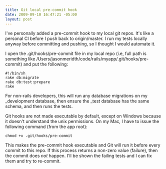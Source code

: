 ```yaml
---
title: Git local pre-commit hook
date: 2009-09-10 16:47:21 -05:00
layout: post
---
```


I've personally added a pre-commit hook to my local git repos. It's like a personal CI before I push back to origin/master. I run my tests locally anyway before committing and pushing, so I thought I would automate it.

I open the .git/hooks/pre-commit file in my local repo (i.e, full path is something like /Users/jasonmeridth/code/rails/myapp/.git/hooks/pre-commit) and put the following:
    
    
    #!/bin/sh
    rake db:migrate
    rake db:test:prepare
    rake
    

For non-rails developers, this will run any database migrations on my _development database, then ensure the _test database has the same schema, and then runs the tests.

Git hooks are not made executable by default, except on Windows because it doesn't understand the unix permissions. On my Mac, I have to issue the following command (from the app root):
    
    
    chmod +x .git/hooks/pre-commit
    

This makes the pre-commit hook executable and Git will run it before every commit to this repo. If this process returns a non-zero value (failure), then the commit does _not_ happen. I'll be shown the failing tests and I can fix them and try to re-commit.